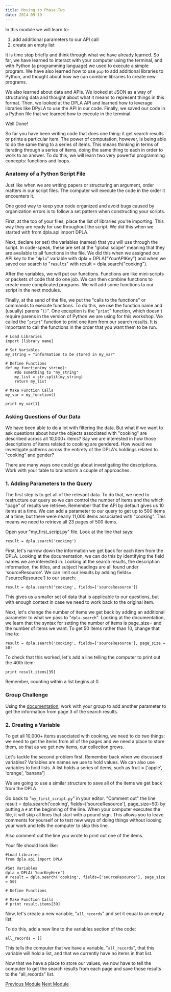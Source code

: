 ```yaml
---
title: Moving to Phase Two
date: 2014-09-19
---
```


In this module we will learn to:

1. add additional parameters to our API call
2. create an empty list

It is time stop briefly and think through what we have already learned. So far, we have learned to interact with your computer using the terminal, and with Python (a programming language) we used to execute a simple program. We have also learned how to use `pip` to add additional libraries to Python, and thought about how we can combine libraries to create new programs.

We also learned about data and APIs. We looked at JSON as a way of structuring data and thought about what it means to represent things in this format. Then, we looked at the DPLA API and learned how to leverage libraries like DPyLA to use the API in our code. Finally, we saved our code in a Python file that we learned how to execute in the terminal.

Well Done!

So far you have been writing code that does one thing: it get search results or prints a particular item. The power of computation, however, is being able to do the same thing to a series of items. This means thinking in terms of iterating through a series of items, doing the same thing to each in order to work to an answer. To do this, we will learn two very powerful programming concepts: functions and loops.

### Anatomy of a Python Script File

Just like when we are writing papers or structuring an argument, order matters in our script files. The computer will execute the code in the order it encounters it.

One good way to keep your code organized and avoid bugs caused by organization errors is to follow a set pattern when constructing your scripts.

First, at the top of your files, place the list of libraries you're importing. This way they are ready for use throughout the script. We did this when we started with <span class="command">from dpla.api import DPLA</span>.

Next, declare (or set) the variables (names) that you will use through the script. In code-speak, these are set at the "global scope" meaning that they are available to all functions in the file. We did this when we assigned our API key to the "`dpla`" variable with <span class="command">dpla = DPLA("YourAPIKey")</span> and when we saved our search to "`results`" with <span class="command">result = dpla.search("cooking")</span>.

After the variables, we will put our functions. Functions are like mini-scripts or packets of code that do one job. We can then combine functions to create more complicated programs. We will add some functions to our script in the next modules.

Finally, at the send of the file, we put the "calls to the functions" or commands to execute functions. To do this, we use the function name and (usually) parens "`()`". One exception is the "`print`" function, which doesn't require parens in the version of Python we are using for this workshop. We called the "`print`" function to print one item from our search results. It is important to call the functions in the order that you want them to be run.

	# Load Libraries
	import [library name]

	# Set Variables
	my_string = "information to be stored in my_var"

	# Define Functions
	def my_function(my_string):
		#do something to "my_string"
		my_list = str.split(my_string)
		return my_list

	# Make Function Calls
	my_var = my_function()

	print my_var[1]

### Asking Questions of Our Data

We have been able to do a lot with filtering the data. But what if we want to ask questions about how the objects associated with "cooking" are described across all 10,000+ items? Say we are interested in how those descriptions of items related to cooking are gendered. How would we investigate patterns across the entirety of the DPLA's holdings related to "cooking" and gender?

There are many ways one could go about investigating the descriptions. Work with your table to brainstorm a couple of approaches.


### 1. Adding Parameters to the Query

The first step is to get all of the relevant data. To do that, we need to restructure our query so we can control the number of items and the which "page" of results we retrieve. Remember that the API by default gives us 10 items at a time. We can add a parameter to our query to get up to 500 items at a time, but there were nearly 11,000 items associated with "cooking". This means we need to retrieve all 23 pages of 500 items.

Open your "my_first_script.py" file. Look at the line that says:

	result = dpla.search('cooking')

First, let's narrow down the information we get back for each item from the DPLA. Looking at the documentation, we can do this by identifying the field names we are interested in. Looking at the search results, the description information, the titles, and subject headings are all found under 'sourceResource'. We can limit our results by adding <span class="command">fields=['sourceResource']</span> to our search:

	result = dpla.search('cooking', fields=['sourceResource'])

This gives us a smaller set of data that is applicable to our questions, but with enough context in case we need to work back to the original item.

Next, let's change the number of items we get back by adding an additional parameter to what we pass to "`dpla.search`". Looking at the documentation, we learn that the syntax for setting the number of items is <span class="command">page_size=</span> and the number of items we want. To get 50 items rather than 10, change that line to:

	result = dpla.search('cooking', fields=['sourceResource'], page_size = 50)

To check that this worked, let's add a line telling the computer to print out the 40th item:

	print result.items[39]

Remember, counting within a list begins at 0.

### Group Challenge

Using the [documentation](https://github.com/bibliotechy/DPyLA), work with your group to add another parameter to get the information from page 3 of the search results.


### 2. Creating a Variable

To get all 10,000+ items associated with cooking, we need to do two things: we need to get the items from all of the pages and we need a place to store them, so that as we get new items, our collection grows.

Let's tackle the second problem first. Remember back when we discussed variables? Variables are names we use to hold values. We can also use variables to hold lists. A list holds a series of items, such as <span class='command'>fruit = ['apple', 'orange', 'banana']</span>

We are going to use a similar structure to save all of the items we get back from the DPLA.

Go back to "`my_first_script.py`" in your editor. "Comment out" the line <span class="command">result = dpla.search('cooking', fields=['sourceResource'], page_size=50)</span> by putting a `#` at the beginning of the line. When your computer executes the file, it will skip all lines that start with a pound sign. This allows you to leave comments for yourself or to test new ways of doing things without loosing your work and tells the computer to skip this line.

Also comment out the line you wrote to print out one of the items.

Your file should look like:

	#Load Libraries
	from dpla.api import DPLA

	#Set Variables
	dpla = DPLA('YourKeyHere')
	# result = dpla.search('cooking', fields=['sourceResource'], page_size = 50)

	# Define Functions

	# Make Function Calls
	# print result.items[39]

Now, let's create a new variable, "`all_records`" and set it equal to an empty list.

To do this, add a new line to the variables section of the code:

	all_records = []

This tells the computer that we have a variable, "`all_records`", that this variable will hold a list, and that we currently have no items in that list.

Now that we have a place to store our values, we now have to tell the computer to get the search results from each page and save those results to the "all_records" list.

<span class="left">[Previous Module](module05.html)</span>
<span class="right">[Next Module](module07.html)</span>
